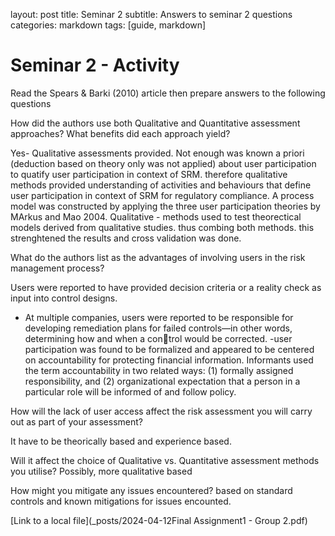 
layout: post
title: Seminar 2
subtitle: Answers to seminar 2 questions
categories: markdown
tags: [guide, markdown]



<H1>Seminar 2 - Activity </H1>
<p>
Read the Spears & Barki (2010) article then prepare answers to the following questions
  
How did the authors use both Qualitative and Quantitative assessment approaches? What benefits did each approach yield?

Yes- Qualitative assessments provided.  Not enough was known a priori (deduction based on theory only was not applied) about user participation to quatify user participation in context of SRM. therefore qualitative methods provided understanding of activities and behaviours that define user participation in context of SRM for regulatory compliance.
A process model was constructed by applying the three user participation theories by MArkus and Mao 2004.
Qualitative - methods used to test theorectical models derived from qualitative studies. thus combing both methods. this strenghtened the results and cross validation was done.

What do the authors list as the advantages of involving users in the risk management process?

Users were reported to have provided decision criteria or a reality check as input into control designs.
- At multiple companies, users were reported to be responsible for developing remediation plans for failed controls—in other words, determining how and when a control would be corrected. 
-user participation was found to be formalized and appeared to be centered on accountability for protecting financial information. Informants used the term accountability in two related ways: (1) formally assigned responsibility, and
(2) organizational expectation that a person in a particular role will be informed of and follow policy.

How will the lack of user access affect the risk assessment you will carry out as part of your assessment?

It have to be theorically based and experience based.

Will it affect the choice of Qualitative vs. Quantitative assessment methods you utilise?
Possibly, more qualitative based 

How might you mitigate any issues encountered?
based on standard controls and known mitigations for issues encounted. </p>

[Link to a local file](_posts/2024-04-12Final Assignment1 - Group 2.pdf)


